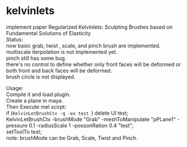 # kelvinlets
implement paper Regularized Kelvinlets: Sculpting Brushes based on Fundamental Solutions of Elasticity    
Status:    
now basic grab, twist , scale, and pinch brush are implemented.    
multiscale iterpolation is not implemented yet.    
pinch still has some bug.   
there's no control to define whether only front faces will be deformed or both front and back faces will be deformed.   
brush circle is not displayed.    


Usage:    
Compile it and load plugin.    
Create a plane in maya.    
Then Execute mel scirpt:    
if (`KelvinLetBrushCtx -q -ex test `) delete UI test;    
KelvinLetBrushCtx -brushMode "Grab" -meshToManipulate "pPLane1" -pressure 0.1 -radiusScale 1 -possonRation 0.4 "test";    
setToolTo test;    
note:  brushMode can be Grab, Scale, Twist and Pinch.
